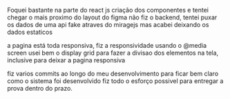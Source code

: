 Foquei bastante na parte do react js 
criação dos componentes e tentei chegar o mais proximo do layout do figma
não fiz o backend, tentei puxar os dados de uma api fake atraves do miragejs
mas acabei deixando os dados estaticos

a pagina está toda responsiva, fiz a responsividade usando o @media screen
usei bem o display grid para fazer a divisao dos elementos na tela, inclusive para deixar a pagina responsiva 

fiz varios commits ao longo do meu desenvolvimento para ficar bem claro como o sistema foi desenvolvido
fiz todo o esforço possivel para entregar a prova dentro do prazo.
